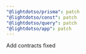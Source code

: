 ```yaml
---
"@lightdotso/prisma": patch
"@lightdotso/const": patch
"@lightdotso/query": patch
"@lightdotso/app": patch
---
```


Add contracts fixed
